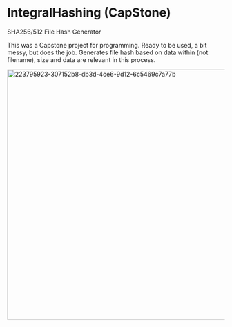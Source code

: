 # IntegralHashing (CapStone)

SHA256/512 File Hash Generator

This was a Capstone project for programming. Ready to be used, a bit messy, but does the job. Generates file hash based on data within (not filename), size and data are relevant in this process.

<img width="851" height="581" alt="223795923-307152b8-db3d-4ce6-9d12-6c5469c7a77b" src="https://github.com/user-attachments/assets/01e73916-988e-42aa-9742-a662e3fa739a" />
